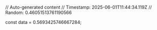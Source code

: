 // Auto-generated content
// Timestamp: 2025-06-01T11:44:34.119Z
// Random: 0.46051513761190566

const data = 0.5693425746667284;